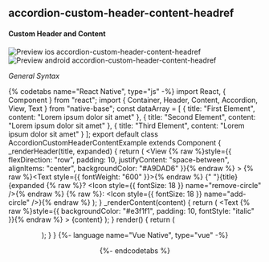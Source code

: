 ## accordion-custom-header-content-headref
#### Custom Header and Content

![Preview ios accordion-custom-header-content-headref](https://github.com/GeekyAnts/NativeBase-KitchenSink/raw/v2.6.1/screenshots/ios/accordion-custom-header-content.gif)
![Preview android accordion-custom-header-content-headref](https://github.com/GeekyAnts/NativeBase-KitchenSink/raw/v2.6.1/screenshots/android/accordion-custom-header-content.gif)


*General Syntax*

{% codetabs name="React Native", type="js" -%}
import React, { Component } from "react";
import { Container, Header, Content, Accordion, View, Text } from "native-base";
const dataArray = [
  { title: "First Element", content: "Lorem ipsum dolor sit amet" },
  { title: "Second Element", content: "Lorem ipsum dolor sit amet" },
  { title: "Third Element", content: "Lorem ipsum dolor sit amet" }
];
export default class AccordionCustomHeaderContentExample extends Component {
  _renderHeader(title, expanded) {
    return (
      <View
        {% raw %}style={{ flexDirection: "row", padding: 10, justifyContent: "space-between", alignItems: "center", backgroundColor: "#A9DAD6" }}{% endraw %}
      >
        {% raw %}<Text style={{ fontWeight: "600" }}>{% endraw %}
          {" "}{title}
        </Text>
        {expanded
          {% raw %}? <Icon style={{ fontSize: 18 }} name="remove-circle" />{% endraw %}
          {% raw %}: <Icon style={{ fontSize: 18 }} name="add-circle" />}{% endraw %}
      </View>
    );
  }
  _renderContent(content) {
    return (
      <Text
        {% raw %}style={{ backgroundColor: "#e3f1f1", padding: 10, fontStyle: "italic" }}{% endraw %}
      >
        {content}
      </Text>
    );
  }
  render() {
    return (
      <Container>
        <Header />
        <Content padder>
          <Accordion
            dataArray={dataArray}
            renderHeader={this._renderHeader}
            renderContent={this._renderContent}
          />
        </Content>
      </Container>
    );
  }
}
{%- language name="Vue Native", type="vue" -%}
<template>
  <nb-container>
    <nb-header />
    <nb-content>
      <nb-accordion
        :dataArray="dataArray"
        :renderHeader="_renderHeader"
        :renderContent="_renderContent"
      />
    </nb-content>
  </nb-container>
</template>
<script>
import React from "react";
import { View, Text, Icon } from "native-base";
export default {
    data: function() {
    return {
      dataArray: [
        { title: "First Element", content: "Lorem ipsum dolor sit amet" },
        { title: "Second Element", content: "Lorem ipsum dolor sit amet" },
        { title: "Third Element", content: "Lorem ipsum dolor sit amet" }
      ],
    };
  },
  methods: {
    _renderContent: function(content) {
      return (
        {% raw %}<Text style={{ backgroundColor: "#e3f1f1", padding: 10, fontStyle: "italic" }}>{% endraw %}
          {content}
        </Text>
      );
    },
    _renderHeader: function(title, expanded) {
      return (
        <View
          {% raw %}style={{ flexDirection: "row", padding: 10, justifyContent: "space-between", alignItems: "center", backgroundColor: "#A9DAD6"}}{% endraw %}
        >
          {% raw %}<Text style={{ fontWeight: "600" }}>{% endraw %}
            {" "}{title}
          </Text>
          {expanded
            {% raw %}? <Icon style={{ fontSize: 18 }} name="remove-circle" />{% endraw %}
            {% raw %}: <Icon style={{ fontSize: 18 }} name="add-circle" />{% endraw %}
          }
        </View>
      );
    }
  }
};
</script>
{%- endcodetabs %}
<br />